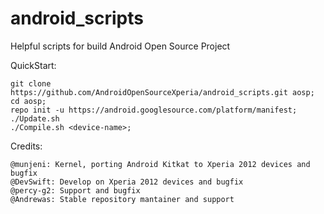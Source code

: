 android_scripts
===============

Helpful scripts for build Android Open Source Project

QuickStart:

    git clone https://github.com/AndroidOpenSourceXperia/android_scripts.git aosp;
    cd aosp;
    repo init -u https://android.googlesource.com/platform/manifest;
    ./Update.sh 
	./Compile.sh <device-name>;

    
Credits:
    
    @munjeni: Kernel, porting Android Kitkat to Xperia 2012 devices and bugfix
    @DevSwift: Develop on Xperia 2012 devices and bugfix
    @percy-g2: Support and bugfix
    @Andrewas: Stable repository mantainer and support